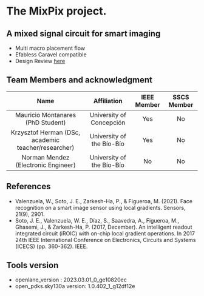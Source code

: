 # The MixPix project. 
## A mixed signal circuit for smart imaging

* Multi macro placement flow
* Efabless Caravel compatible
* Design Review [here](https://docs.google.com/presentation/d/1dJPGg4kybzXeHuJEo80lSE_MKSRe9tjHJpyVqC7n3lY/edit?usp=sharing)


## Team Members and acknowledgment

| Name | Affiliation | IEEE Member | SSCS Member |
| :---: | :---: | :---: | :---: |
| Mauricio Montanares (PhD Student) | University of Concepción | Yes | No |
| Krzysztof Herman (DSc, academic teacher/researcher) | University of the Bío-Bío | Yes | No |
| Norman Mendez (Electronic Engineer) | University of the Bío-Bío | No | No |


## References

* Valenzuela, W., Soto, J. E., Zarkesh-Ha, P., & Figueroa, M. (2021). Face recognition on a smart image sensor using local gradients. Sensors, 21(9), 2901.
* Soto, J. E., Valenzuela, W. E., Díaz, S., Saavedra, A., Figueroa, M., Ghasemi, J., & Zarkesh-Ha, P. (2017, December). An intelligent readout integrated circuit (iROIC) with on-chip local gradient operations. In 2017 24th IEEE International Conference on Electronics, Circuits and Systems (ICECS) (pp. 360-362). IEEE.

## Tools version
* openlane_version : 2023.03.01_0_ge10820ec
* open_pdks.sky130a version: 1.0.402_1_g12df12e
